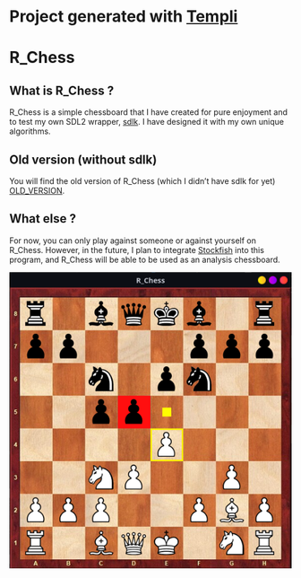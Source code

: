 # Project generated with [Templi](https://github.com/RickaPrincy/Templi)

# **R_Chess**

## What is R_Chess ?

R_Chess is a simple chessboard that I have created for pure enjoyment and to test my own SDL2 wrapper, [sdlk](http://github.com/RickaPrincy/sdlk). I have designed it with my own unique algorithms.

## Old version (without sdlk)

You will find the old version of R_Chess (which I didn’t have sdlk for yet) [OLD_VERSION](http://github.com/RickaPrincy/R_Chess/tree/old-version).

## What else ?

For now, you can only play against someone or against yourself on R_Chess. However, in the future, I plan to integrate [Stockfish](https://github.com/official-stockfish/Stockfish.git) into this program, and R_Chess will be able to be used as an analysis chessboard.

![R_Chess](/graphics/preview.png "R_Chess")
